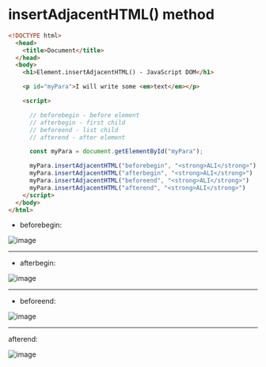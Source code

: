 # insertAdjacentHTML() method

```html
<!DOCTYPE html>
  <head>
    <title>Document</title>
  </head>
  <body>
    <h1>Element.insertAdjacentHTML() - JavaScript DOM</h1>

    <p id="myPara">I will write some <em>text</em></p>

    <script>

      // beforebegin - before element
      // afterbegin - first child
      // beforeend - list child
      // afterend - after element

      const myPara = document.getElementById("myPara");

      myPara.insertAdjacentHTML("beforebegin", "<strong>ALI</strong>")
      myPara.insertAdjacentHTML("afterbegin", "<strong>ALI</strong>")
      myPara.insertAdjacentHTML("beforeend", "<strong>ALI</strong>")
      myPara.insertAdjacentHTML("afterend", "<strong>ALI</strong>")
    </script>
  </body>
</html>
```

- beforebegin:

![image](https://github.com/saidali-ibn-zafar/JavaScript-DOM/assets/120341849/ab10cd7d-6aa0-4a11-a109-ececba9c3474)

---

- afterbegin:

![image](https://github.com/saidali-ibn-zafar/JavaScript-DOM/assets/120341849/d8255dea-1c20-4f5c-910d-734c4420e627)

---

- beforeend:

![image](https://github.com/saidali-ibn-zafar/JavaScript-DOM/assets/120341849/24657d04-513a-4531-861c-02ff11abc8d6)

---

afterend:

![image](https://github.com/saidali-ibn-zafar/JavaScript-DOM/assets/120341849/58e1d959-161b-48eb-8b4d-fe101bb335d0)
